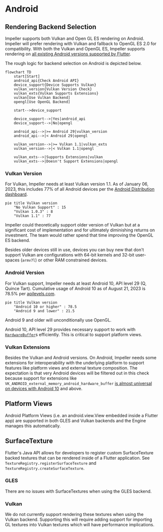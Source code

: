 # Android

## Rendering Backend Selection

Impeller supports both Vulkan and Open GL ES rendering on Android. Impeller will prefer rendering with Vulkan and fallback to OpenGL ES 2.0 for compatibility. With both the Vulkan and OpenGL ES, Impeller supports rendering on [all existing Android versions supported by Flutter](https://docs.flutter.dev/reference/supported-platforms).

The rough logic for backend selection on Android is depicted below.

```mermaid
flowchart TD
    start[Start]
    android_api{Check Android API}
    device_support{Device Supports Vulkan}
    vulkan_version{Vulkan Version Check}
    vulkan_exts{Vulkan Supports Extensions}
    vulkan[Use Vulkan Backend]
    opengl[Use OpenGL Backend]
    
    start-->device_support
    
    device_support-->|Yes|android_api
    device_support-->|No|opengl
    
    android_api-->|>= Android 29|vulkan_version
    android_api-->|< Android 29|opengl

    vulkan_version-->|>= Vulkan 1.1|vulkan_exts
    vulkan_version-->|< Vulkan 1.1|opengl

    vulkan_exts-->|Supports Extensions|vulkan
    vulkan_exts-->|Doesn't Support Extensions|opengl
```

### Vulkan Version

For Vulkan, Impeller needs at least Vulkan version 1.1. As of January 06, 2023, this includes 77% of all Android devices per the [Android Distribution dashboard](https://developer.android.com/about/dashboards#Vulkan).

```mermaid
pie title Vulkan version
	"No Vulkan Support" : 15
	"Vulkan 1.0.3" : 8
	"Vulkan 1.1" : 77
```

Impeller could theoretically support older version of Vulkan but at a significant cost of implementation and for ultimately diminishing returns on investment. The team would rather spend that time improving the OpenGL ES backend.

Besides older devices still in use, devices you can buy new that don't support Vulkan are configurations with 64-bit kernels and 32-bit user-spaces (`armv7l`) or other RAM constrained devices.

### Android Version

For Vulkan support, Impeller needs at least Android 10, API level 29 (Q, Quince Tart). Cumulative usage of Android 10 as of August 21, 2023 is 78.5% per [apilevels.com](https://apilevels.com/).

```mermaid
pie title Vulkan version
	"Android 10 or higher" : 78.5
	"Android 9 and lower" : 21.5
```

Android 9 and older will unconditionally use OpenGL.

Android 10, API level 29 provides necessary support to work with [`HardwareBuffer`](https://developer.android.com/reference/android/hardware/HardwareBuffer)s  efficiently. This is critical to support platform views.

### Vulkan Extensions

Besides the Vulkan and Android versions. On Android, Impeller needs some extensions for interoperability with the underlying platform to support features like platform views and external texture composition. The expectation is that very Android devices will be filtered out in this check because support for extensions like `VK_ANDROID_external_memory_android_hardware_buffer` [is almost universal on devices with Android 10](https://vulkan.gpuinfo.org/listextensions.php?platform=android) and above.

## Platform Views

Android Platform Views (i.e. an android.view.View embedded inside a Flutter app)
are supported in both GLES and Vulkan backends and the Engine manages this
automatically.

## SurfaceTexture

Flutter's Java API allows for developers to register custom SurfaceTexture
backed textures that can be rendered inside of a Flutter application. See
`TextureRegistry.registerSurfaceTexture` and `TextureRegistry.createSurfaceTexture`.

### GLES

There are no issues with SurfaceTextures when using the GLES backend.

### Vulkan

We do not currently support rendering these textures when using the Vulkan
backend. Supporting this will require adding support for importing GL textures
into Vulkan textures which will have performance implications.

